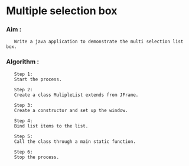 # Multiple selection box

### Aim :
       Write a java application to demonstrate the multi selection list box.
       
### Algorithm :
       
       Step 1:
       Start the process.
       
       Step 2:
       Create a class MulipleList extends from JFrame.
       
       Step 3:
       Create a constructor and set up the window.
       
       Step 4:
       Bind list items to the list.
       
       Step 5:
       Call the class through a main static function.
       
       Step 6:
       Stop the process.
